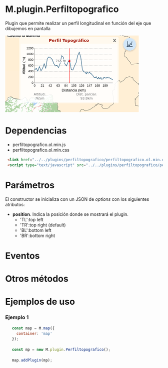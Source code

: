 # M.plugin.Perfiltopografico

Plugin que permite realizar un perfil longitudinal en función del eje que dibujemos en pantalla

![Imagen1](../img/perfiltopografico.png)

# Dependencias

- perfiltopografico.ol.min.js
- perfiltopografico.ol.min.css


```html
 <link href="../../plugins/perfiltopografico/perfiltopografico.ol.min.css" rel="stylesheet" />
 <script type="text/javascript" src="../../plugins/perfiltopografico/perfiltopografico.ol.min.js"></script>
```

# Parámetros

El constructor se inicializa con un JSON de _options_ con los siguientes atributos:

- **position**. Indica la posición donde se mostrará el plugin.
  - 'TL':top left
  - 'TR':top right (default)
  - 'BL':bottom left
  - 'BR':bottom right

# Eventos

# Otros métodos

# Ejemplos de uso

### Ejemplo 1
```javascript
   const map = M.map({
     container: 'map'
   });

   const mp = new M.plugin.Perfiltopografico();

   map.addPlugin(mp);
```
